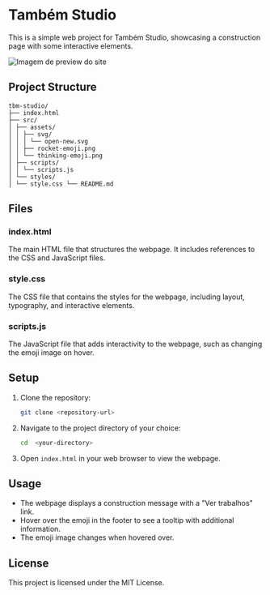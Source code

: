 # Também Studio

This is a simple web project for Também Studio, showcasing a construction page with some interactive elements.

![Imagem de preview do site](https://i.imgur.com/fteOOIf.png)

## Project Structure

```
tbm-studio/
├── index.html
├── src/
│ ├── assets/
│ │ ├── svg/
│ │ │ └── open-new.svg
│ │ ├── rocket-emoji.png
│ │ └── thinking-emoji.png
│ ├── scripts/
│ │ └── scripts.js
│ └── styles/
│ └── style.css └── README.md

```

## Files

### index.html

The main HTML file that structures the webpage. It includes references to the CSS and JavaScript files.

### style.css

The CSS file that contains the styles for the webpage, including layout, typography, and interactive elements.

### scripts.js

The JavaScript file that adds interactivity to the webpage, such as changing the emoji image on hover.

## Setup

1. Clone the repository:

   ```sh
   git clone <repository-url>
   ```

2. Navigate to the project directory of your choice:
   ```sh
   cd  <your-directory>
   ```
3. Open `index.html` in your web browser to view the webpage.

## Usage

- The webpage displays a construction message with a "Ver trabalhos" link.
- Hover over the emoji in the footer to see a tooltip with additional information.
- The emoji image changes when hovered over.

## License

This project is licensed under the MIT License.
